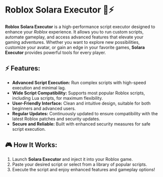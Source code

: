# Roblox Solara Executor 🌌⚡

**Roblox Solara Executor** is a high-performance script executor designed to enhance your *Roblox* experience. It allows you to run custom scripts, automate gameplay, and access advanced features that elevate your gaming adventures. Whether you want to explore new possibilities, customize your avatar, or gain an edge in your favorite games, **Solara Executor** provides powerful tools for every player.

## ⚡ Features:
- **Advanced Script Execution:** Run complex scripts with high-speed execution and minimal lag.
- **Wide Script Compatibility:** Supports most popular Roblox scripts, including Lua scripts, for maximum flexibility.
- **User-Friendly Interface:** Clean and intuitive design, suitable for both beginners and advanced users.
- **Regular Updates:** Continuously updated to ensure compatibility with the latest Roblox patches and security updates.
- **Secure and Reliable:** Built with enhanced security measures for safe script execution.

## 🎮 How It Works:
1. Launch **Solara Executor** and inject it into your Roblox game.
2. Paste your desired script or select from a library of popular scripts.
3. Execute the script and enjoy enhanced features and gameplay options!
